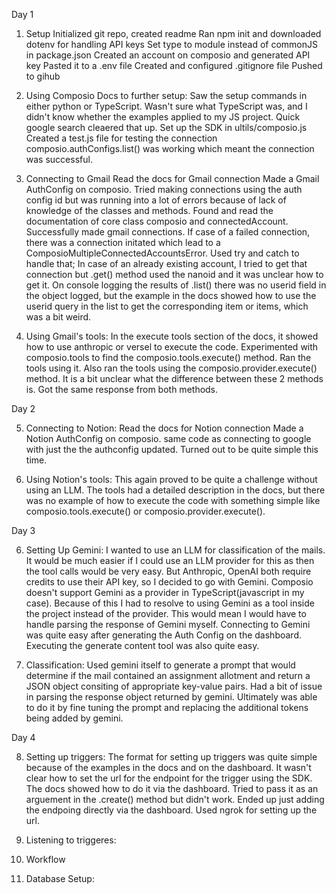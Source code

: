 Day 1

1. Setup
   Initialized git repo, created readme
   Ran npm init and downloaded dotenv for handling API keys
   Set type to module instead of commonJS in package.json
   Created an account on composio and generated API key
   Pasted it to a .env file
   Created and configured .gitignore file
   Pushed to gihub

2. Using Composio Docs to further setup:
   Saw the setup commands in either python or TypeScript.
   Wasn't sure what TypeScript was, and I didn't know whether the examples applied to my JS project. Quick google search cleaered that up.
   Set up the SDK in ultils/composio.js
   Created a test.js file for testing the connection
   composio.authConfigs.list() was working which meant the connection was successful.

3. Connecting to Gmail
   Read the docs for Gmail connection
   Made a Gmail AuthConfig on composio.
   Tried making connections using the auth config id but was running into a lot of errors because of lack of knowledge of the classes and methods.
   Found and read the documentation of core class composio and connectedAccount. Successfully made gmail connections. If case of a failed connection, there was a connection initated which lead to a ComposioMultipleConnectedAccountsError. Used try and catch to handle that; In case of an already existing account, I tried to get that connection but .get() method used the nanoid and it was unclear how to get it. On console logging the results of .list() there was no userid field in the object logged, but the example in the docs showed how to use the userid query in the list to get the corresponding item or items, which was a bit weird.

4. Using Gmail's tools:
   In the execute tools section of the docs, it showed how to use anthropic or versel to execute the code. Experimented with composio.tools to find the composio.tools.execute() method. Ran the tools using it. Also ran the tools using the composio.provider.execute() method. It is a bit unclear what the difference between these 2 methods is. Got the same response from both methods.

Day 2

5. Connecting to Notion:
   Read the docs for Notion connection
   Made a Notion AuthConfig on composio.
   same code as connecting to google with just the the authconfig updated. Turned out to be quite simple this time.

6. Using Notion's tools:
   This again proved to be quite a challenge without using an LLM. The tools had a detailed description in the docs, but there was no example of how to execute the code with something simple like composio.tools.execute() or composio.provider.execute().

Day 3

6. Setting Up Gemini:
   I wanted to use an LLM for classification of the mails. It would be much easier if I could use an LLM provider for this as then the tool calls would be very easy. But Anthropic, OpenAI both require credits to use their API key, so I decided to go with Gemini. Composio doesn't support Gemini as a provider in TypeScript(javascript in my case). Because of this I had to resolve to using Gemini as a tool inside the project instead of the provider. This would mean I would have to handle parsing the response of Gemini myself. Connecting to Gemini was quite easy after generating the Auth Config on the dashboard. Executing the generate content tool was also quite easy.

7. Classification:
   Used gemini itself to generate a prompt that would determine if the mail contained an assignment allotment and return a JSON object consiting of appropriate key-value pairs.
   Had a bit of issue in parsing the response object returned by gemini. Ultimately was able to do it by fine tuning the prompt and replacing the additional tokens being added by gemini.

Day 4

8. Setting up triggers:
   The format for setting up triggers was quite simple because of the examples in the docs and on the dashboard. It wasn't clear how to set the url for the endpoint for the trigger using the SDK. The docs showed how to do it via the dashboard. Tried to pass it as an arguement in the .create() method but didn't work. Ended up just adding the endpoing directly via the dashboard. Used ngrok for setting up the url.

9. Listening to triggeres:

10. Workflow

11. Database Setup:
